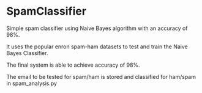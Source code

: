 # SpamClassifier
Simple spam classifier using Naive Bayes algorithm with an accuracy of 98%.

It uses the popular enron spam-ham datasets to test and train the Naive Bayes Classifier.

The final system is able to achieve accuracy of 98%.

The email to be tested for spam/ham is stored and classified for ham/spam in spam_analysis.py

